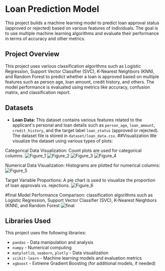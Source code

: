 # Loan Prediction Model

This project builds a machine learning model to predict loan approval status (approved or rejected) based on various features of individuals. The goal is to use multiple machine learning algorithms and evaluate their performance in terms of accuracy and other metrics.

## Project Overview

This project uses various classification algorithms such as Logistic Regression, Support Vector Classifier (SVC), K-Nearest Neighbors (KNN), and Random Forest to predict whether a loan is approved based on multiple features such as person age, loan amount, credit history, and others. The model performance is evaluated using metrics like accuracy, confusion matrix, and classification report.

## Datasets

- **Loan Data:** This dataset contains various features related to the applicant's personal and loan details such as `person_age`, `loan_amount`, `credit_history`, and the target label `loan_status` (approved or rejected).
The dataset file is stored in `dataset/loan_data.csv`.
##Visualization
We visualize the dataset using various types of plots:

Categorical Data Visualization: Count plots are used for categorical columns.
![Figure_1](https://github.com/user-attachments/assets/6ef77a0f-021d-4a66-b496-10e7dc3eea0c)
![Figure_2](https://github.com/user-attachments/assets/75fb2201-b624-4fbd-a1a3-a69cad35b74f)
![Figure_3](https://github.com/user-attachments/assets/b5820b5c-292c-43be-b380-59a03407ac54)
![Figure_4](https://github.com/user-attachments/assets/e4f0fd36-45e3-4e38-805b-e49cb7b91faf)


Numerical Data Visualization: Histograms are plotted for numerical columns:
![Figure_5](https://github.com/user-attachments/assets/31870c79-74e8-4959-acf7-10186570990b)


Target Variable Proportions: A pie chart is used to visualize the proportion of loan approvals vs. rejections.
![Figure_6](https://github.com/user-attachments/assets/55ae3028-df86-46c9-ac2c-7047aca1769a)

#final Model Performance Comparison: classification algorithms such as Logistic Regression, Support Vector Classifier (SVC), K-Nearest Neighbors (KNN), and Random Forest 
![final](https://github.com/user-attachments/assets/88b19d59-6a1b-4a87-9d7d-e4861aff87fa)


## Libraries Used

This project uses the following libraries:

- `pandas` - Data manipulation and analysis
- `numpy` - Numerical computing
- `matplotlib`, `seaborn`, `plotly` - Data visualization
- `scikit-learn` - Machine learning models and evaluation metrics
- `xgboost` - Extreme Gradient Boosting (for additional models, if needed)



```bash
